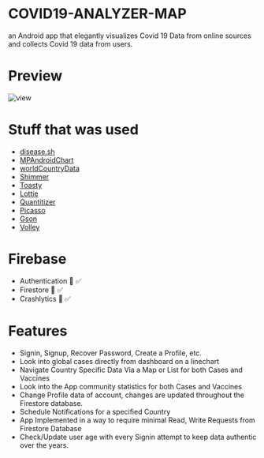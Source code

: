 # COVID19-ANALYZER-MAP

an Android app that elegantly visualizes Covid 19 Data from online sources and collects Covid 19 data from users.

# Preview
![view](https://user-images.githubusercontent.com/82515232/180611774-873ebcf7-3196-4dd0-ae73-19a8c3d3cebe.png)


# Stuff that was used
- [disease.sh](https://github.com/disease-sh/api) 
- [MPAndroidChart](https://github.com/PhilJay/MPAndroidChart) 
- [worldCountryData](https://github.com/blongho/worldCountryData)
- [Shimmer](https://github.com/facebook/shimmer-android) 
- [Toasty](https://github.com/GrenderG/Toasty) 
- [Lottie](https://github.com/airbnb/lottie-android) 
- [Quantitizer](https://github.com/kojofosu/Quantitizer) 
- [Picasso](https://github.com/square/picasso) 
- [Gson](https://github.com/google/gson) 
- [Volley](https://github.com/google/volley) 


# Firebase
  - Authentication 👥 ✅
  - Firestore 💾 ✅
  - Crashlytics 🐛 ✅


# Features 
- Signin, Signup, Recover Password, Create a Profile, etc.
- Look into global cases directly from dashboard on a linechart
- Navigate Country Specific Data Via a Map or List for both Cases and Vaccines
- Look into the App community statistics for both Cases and Vaccines
- Change Profile data of account, changes are updated throughout the Firestore database.
- Schedule Notifications for a specified Country
- App Implemented in a way to require minimal Read, Write Requests from Firestore Database
- Check/Update user age with every Signin attempt to keep data authentic over the years.

